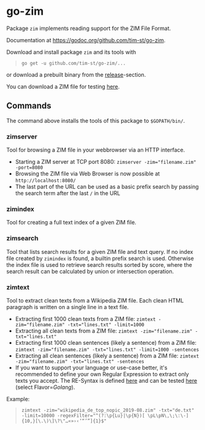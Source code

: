# go-zim

Package `zim` implements reading support for the ZIM File Format.

Documentation at <https://godoc.org/github.com/tim-st/go-zim>.

Download and install package `zim` and its tools with

>`go get -u github.com/tim-st/go-zim/...`

or download a prebuilt binary from the [release](https://github.com/tim-st/go-zim/releases)-section.

You can download a ZIM file for testing [here](https://download.kiwix.org/zim/).

## Commands

The command above installs the tools of this package to `$GOPATH/bin/`.

### zimserver

Tool for browsing a ZIM file in your webbrowser via an HTTP interface.

* Starting a ZIM server at TCP port 8080: `zimserver -zim="filename.zim" -port=8080`
* Browsing the ZIM file via Web Browser is now possible at `http://localhost:8080/`
* The last part of the URL can be used as a basic prefix search by passing the search term after the last `/` in the URL

### zimindex

Tool for creating a full text index of a given ZIM file.

### zimsearch

Tool that lists search results for a given ZIM file and text query.
If no index file created by `zimindex` is found, a builtin prefix search is used. Otherwise the index file is used to retrieve search results sorted by score, where the search result can be calculated by union or intersection operation.

### zimtext

Tool to extract clean texts from a Wikipedia ZIM file.
Each clean HTML paragraph is written on a single line in a text file.

* Extracting first 1000 clean texts from a ZIM file: `zimtext -zim="filename.zim" -txt="lines.txt" -limit=1000`
* Extracting all clean texts from a ZIM file: `zimtext -zim="filename.zim" -txt="lines.txt"`
* Extracting first 1000 clean sentences (likely a sentence) from a ZIM file: `zimtext -zim="filename.zim" -txt="lines.txt" -limit=1000 -sentences`
* Extracting all clean sentences (likely a sentence) from a ZIM file: `zimtext -zim="filename.zim" -txt="lines.txt" -sentences`
* If you want to support your language or use-case better, it's recommended to define your own Regular Expression to extract only texts you accept. The RE-Syntax is defined [here](https://github.com/google/re2/wiki/Syntax) and can be tested [here](https://regex101.com/) (select Flavor=_Golang_).

Example:
> `zimtext -zim="wikipedia_de_top_nopic_2019-08.zim" -txt="de.txt" -limit=10000 -regexFilter="^(?:\p{Lu}|\p{N})[ \pL\pN\,\;\:\-]{10,}[\.\)\]\?\"…«»›‹‘“’”]{1}$"`
